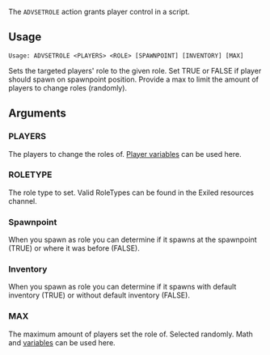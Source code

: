 The `ADVSETROLE` action grants player control in a script.

## Usage
```
Usage: ADVSETROLE <PLAYERS> <ROLE> [SPAWNPOINT] [INVENTORY] [MAX]
```
Sets the targeted players' role to the given role. Set TRUE or FALSE if player should spawn on spawnpoint position. Provide a max to limit the amount of players to change roles (randomly).

## Arguments
### PLAYERS
The players to change the roles of. [Player variables](https://github.com/Thundermaker300/ScriptedEvents/wiki/Variables#player-variables) can be used here.

### ROLETYPE
The role type to set. Valid RoleTypes can be found in the Exiled resources channel.

### Spawnpoint
When you spawn as role you can determine if it spawns at the spawnpoint (TRUE) or where it was before (FALSE).

### Inventory
When you spawn as role you can determine if it spawns with default inventory (TRUE) or without default inventory (FALSE).

### MAX
The maximum amount of players set the role of. Selected randomly. Math and [variables](https://github.com/Thundermaker300/ScriptedEvents/wiki/Variables) can be used here.